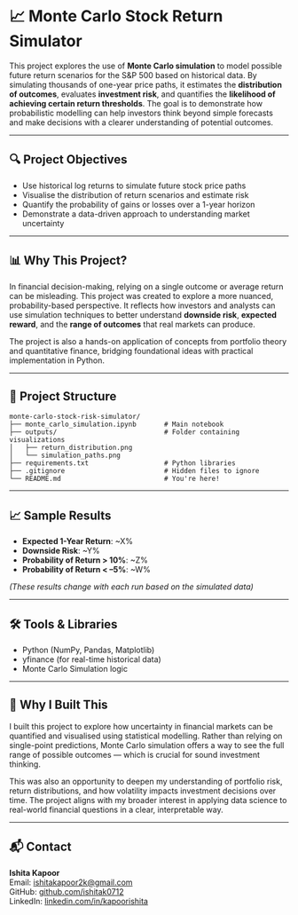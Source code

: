 # 📈 Monte Carlo Stock Return Simulator

This project explores the use of **Monte Carlo simulation** to model possible future return scenarios for the S&P 500 based on historical data. By simulating thousands of one-year price paths, it estimates the **distribution of outcomes**, evaluates **investment risk**, and quantifies the **likelihood of achieving certain return thresholds**. The goal is to demonstrate how probabilistic modelling can help investors think beyond simple forecasts and make decisions with a clearer understanding of potential outcomes.

---

## 🔍 Project Objectives

- Use historical log returns to simulate future stock price paths
- Visualise the distribution of return scenarios and estimate risk
- Quantify the probability of gains or losses over a 1-year horizon
- Demonstrate a data-driven approach to understanding market uncertainty

---

## 📊 Why This Project?

In financial decision-making, relying on a single outcome or average return can be misleading. This project was created to explore a more nuanced, probability-based perspective. It reflects how investors and analysts can use simulation techniques to better understand **downside risk**, **expected reward**, and the **range of outcomes** that real markets can produce.

The project is also a hands-on application of concepts from portfolio theory and quantitative finance, bridging foundational ideas with practical implementation in Python.

---

## 📁 Project Structure

```
monte-carlo-stock-risk-simulator/
├── monte_carlo_simulation.ipynb       # Main notebook
├── outputs/                           # Folder containing visualizations
│   ├── return_distribution.png
│   └── simulation_paths.png
├── requirements.txt                   # Python libraries
├── .gitignore                         # Hidden files to ignore
└── README.md                          # You're here!
```

---

## 📈 Sample Results

- **Expected 1-Year Return**: ~X%
- **Downside Risk**: ~Y%
- **Probability of Return > 10%**: ~Z%
- **Probability of Return < –5%**: ~W%

_(These results change with each run based on the simulated data)_

---

## 🛠️ Tools & Libraries

- Python (NumPy, Pandas, Matplotlib)
- yfinance (for real-time historical data)
- Monte Carlo Simulation logic

---

## 🧠 Why I Built This

I built this project to explore how uncertainty in financial markets can be quantified and visualised using statistical modelling. Rather than relying on single-point predictions, Monte Carlo simulation offers a way to see the full range of possible outcomes — which is crucial for sound investment thinking.

This was also an opportunity to deepen my understanding of portfolio risk, return distributions, and how volatility impacts investment decisions over time. The project aligns with my broader interest in applying data science to real-world financial questions in a clear, interpretable way.

---

## 📬 Contact

**Ishita Kapoor**  
Email: [ishitakapoor2k@gmail.com](mailto:ishitakapoor2k@gmail.com)  
GitHub: [github.com/ishitak0712](https://github.com/ishitak0712)  
LinkedIn: [linkedin.com/in/kapoorishita](https://linkedin.com/in/kapoorishita)
